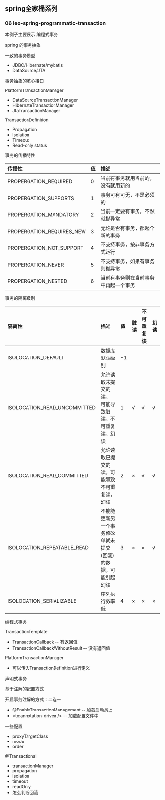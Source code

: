 ## spring全家桶系列
### 06 leo-spring-programmatic-transaction
本例子主要展示 编程式事务

spring 的事务抽象

一致的事务模型
* JDBC/Hibernate/mybatis
* DataSource/JTA


事务抽象的核心接口

PlatformTransactionManager
* DataSourceTransactionManager
* HibernateTransactionManager
* JtaTransactionManager

TransactionDefinition
* Propagation
* lsolation
* Timeout
* Read-only status


事务的传播特性

|传播性|值|描述|
| :----- | :----- | :----- |
|PROPERGATION_REQUIRED|0|当前有事务就用当前的，没有就用新的|
|PROPERGATION_SUPPORTS|1|事务可有可无，不是必须的|
|PROPERGATION_MANDATORY|2|当前一定要有事务，不然就抛异常|
|PROPERGATION_REQUIRES_NEW|3|无论是否有事务，都起个新的事务|
|PROPERGATION_NOT_SUPPORT|4|不支持事务，按非事务方式运行|
|PROPERGATION_NEVER|5|不支持事务，如果有事务则抛异常|
|PROPERGATION_NESTED|6|当前有事务则在当前事务中再起一个事务|


事务的隔离级别

|隔离性|描述|值|脏读|不可重复读|幻读|
| :----- | :----- | :----- | :----- | :----- | :----- |
|ISOLOCATION_DEFAULT|数据库默认级别|-1||||
|ISOLOCATION_READ_UNCOMMITTED|允许读取未提交的读， 可能导致脏读，不可重复读，幻读|1|√|√|√|
|ISOLOCATION_READ_COMMITTED|允许读取已提交的读，可能导致不可重复读，幻读|2|×|√|√|
|ISOLOCATION_REPEATABLE_READ|不能能更新另一个事务修改单尚未提交(回滚)的数据，可能引起幻读|3|×|×|√|
|ISOLOCATION_SERIALIZABLE|序列执行效率低|4|×|×|×|



编程式事务

TransactionTemplate
* TransactionCallback -- 有返回值
* TransactionCallbackWithoutResult -- 没有返回值

PlatformTransactionManager
* 可以传入TransactionDefinition进行定义



声明式事务

基于注解的配置方式

开启事务注解的方式：二选一
* @EnableTransactionManagement -- 加载启动类上
* <tx:annotation-driven /> -- 加载配置文件中

一些配置

* proxyTargetClass
* mode
* order


@Transactional

* transactionManager
* propagation
* isolation
* timeout
* readOnly
* 怎么判断回滚



